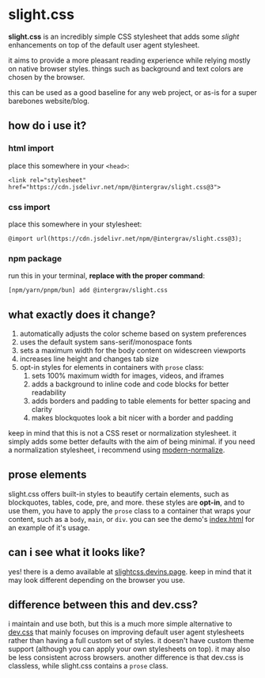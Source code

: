 # slight.css

**slight.css** is an incredibly simple CSS stylesheet that adds some _slight_ enhancements on top of the default user agent stylesheet.

it aims to provide a more pleasant reading experience while relying mostly on native browser styles. things such as background and text colors are chosen by the browser.

this can be used as a good baseline for any web project, or as-is for a super barebones website/blog.

## how do i use it?

### html import

place this somewhere in your `<head>`:

```
<link rel="stylesheet" href="https://cdn.jsdelivr.net/npm/@intergrav/slight.css@3">
```

### css import

place this somewhere in your stylesheet:

```
@import url(https://cdn.jsdelivr.net/npm/@intergrav/slight.css@3);
```

### npm package

run this in your terminal, **replace with the proper command**:

```
[npm/yarn/pnpm/bun] add @intergrav/slight.css
```

## what exactly does it change?

1. automatically adjusts the color scheme based on system preferences
2. uses the default system sans-serif/monospace fonts
3. sets a maximum width for the body content on widescreen viewports
4. increases line height and changes tab size
5. opt-in styles for elements in containers with `prose` class:
   1. sets 100% maximum width for images, videos, and iframes
   2. adds a background to inline code and code blocks for better readability
   3. adds borders and padding to table elements for better spacing and clarity
   4. makes blockquotes look a bit nicer with a border and padding

keep in mind that this is not a CSS reset or normalization stylesheet. it simply adds some better defaults with the aim of being minimal. if you need a normalization stylesheet, i recommend using [modern-normalize](https://github.com/sindresorhus/modern-normalize).

## prose elements

slight.css offers built-in styles to beautify certain elements, such as blockquotes, tables, code, pre, and more. these styles are **opt-in**, and to use them, you have to apply the `prose` class to a container that wraps your content, such as a `body`, `main`, or `div`. you can see the demo's [index.html](https://github.com/intergrav/slight.css/blob/main/index.html) for an example of it's usage.

## can i see what it looks like?

yes! there is a demo available at [slightcss.devins.page](https://slightcss.devins.page). keep in mind that it may look different depending on the browser you use.

## difference between this and dev.css?

i maintain and use both, but this is a much more simple alternative to [dev.css](https://devcss.devins.page) that mainly focuses on improving default user agent stylesheets rather than having a full custom set of styles. it doesn't have custom theme support (although you can apply your own stylesheets on top). it may also be less consistent across browsers. another difference is that dev.css is classless, while slight.css contains a `prose` class.
